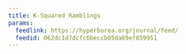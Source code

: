 ```yaml
---
title: K-Squared Ramblings
params:
  feedlink: https://hyperborea.org/journal/feed/
  feedid: 062dc1d7dcfc6beccb05da69ef859951
---
```

